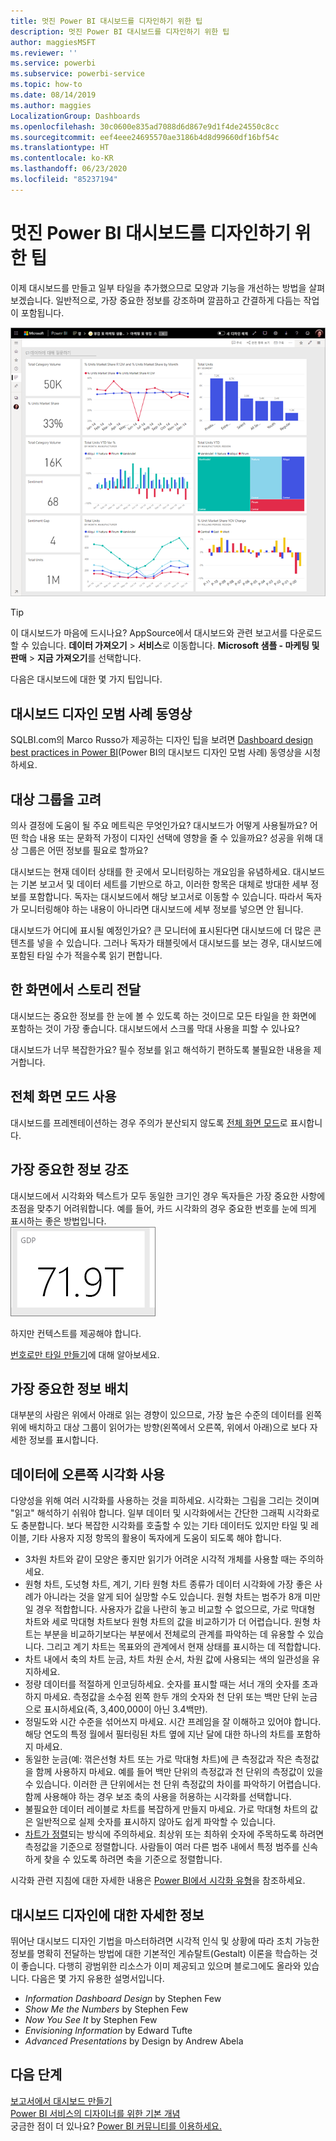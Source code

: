 ```yaml
---
title: 멋진 Power BI 대시보드를 디자인하기 위한 팁
description: 멋진 Power BI 대시보드를 디자인하기 위한 팁
author: maggiesMSFT
ms.reviewer: ''
ms.service: powerbi
ms.subservice: powerbi-service
ms.topic: how-to
ms.date: 08/14/2019
ms.author: maggies
LocalizationGroup: Dashboards
ms.openlocfilehash: 30c0600e835ad7088d6d867e9d1f4de24550c8cc
ms.sourcegitcommit: eef4eee24695570ae3186b4d8d99660df16bf54c
ms.translationtype: HT
ms.contentlocale: ko-KR
ms.lasthandoff: 06/23/2020
ms.locfileid: "85237194"
---
```

# <a name="tips-for-designing-a-great-power-bi-dashboard"></a>멋진 Power BI 대시보드를 디자인하기 위한 팁
이제 대시보드를 만들고 일부 타일을 추가했으므로 모양과 기능을 개선하는 방법을 살펴보겠습니다. 일반적으로, 가장 중요한 정보를 강조하며 깔끔하고 간결하게 다듬는 작업이 포함됩니다.

![마케팅 및 판매 샘플 대시보드](media/service-dashboards-design-tips/power-bi-marketing-sample-dashboard.png)

> [!TIP]
> 이 대시보드가 마음에 드시나요? AppSource에서 대시보드와 관련 보고서를 다운로드할 수 있습니다. **데이터 가져오기** > **서비스**로 이동합니다. **Microsoft 샘플 - 마케팅 및 판매** > **지금 가져오기**를 선택합니다.

다음은 대시보드에 대한 몇 가지 팁입니다.

## <a name="dashboard-design-best-practices-video"></a>대시보드 디자인 모범 사례 동영상

SQLBI.com의 Marco Russo가 제공하는 디자인 팁을 보려면 [Dashboard design best practices in Power BI](https://www.youtube.com/watch?v=-tdkUYrzrio)(Power BI의 대시보드 디자인 모범 사례) 동영상을 시청하세요.

## <a name="consider-your-audience"></a>대상 그룹을 고려
의사 결정에 도움이 될 주요 메트릭은 무엇인가요? 대시보드가 어떻게 사용될까요? 어떤 학습 내용 또는 문화적 가정이 디자인 선택에 영향을 줄 수 있을까요? 성공을 위해 대상 그룹은 어떤 정보를 필요로 할까요?

대시보드는 현재 데이터 상태를 한 곳에서 모니터링하는 개요임을 유념하세요. 대시보드는 기본 보고서 및 데이터 세트를 기반으로 하고, 이러한 항목은 대체로 방대한 세부 정보를 포함합니다. 독자는 대시보드에서 해당 보고서로 이동할 수 있습니다. 따라서 독자가 모니터링해야 하는 내용이 아니라면 대시보드에 세부 정보를 넣으면 안 됩니다.

대시보드가 어디에 표시될 예정인가요? 큰 모니터에 표시된다면 대시보드에 더 많은 콘텐츠를 넣을 수 있습니다. 그러나 독자가 태블릿에서 대시보드를 보는 경우, 대시보드에 포함된 타일 수가 적을수록 읽기 편합니다.

## <a name="tell-a-story-on-one-screen"></a>한 화면에서 스토리 전달
대시보드는 중요한 정보를 한 눈에 볼 수 있도록 하는 것이므로 모든 타일을 한 화면에 포함하는 것이 가장 좋습니다. 대시보드에서 스크롤 막대 사용을 피할 수 있나요?

대시보드가 너무 복잡한가요?  필수 정보를 읽고 해석하기 편하도록 불필요한 내용을 제거합니다.

## <a name="make-use-of-full-screen-mode"></a>전체 화면 모드 사용
대시보드를 프레젠테이션하는 경우 주의가 분산되지 않도록 [전체 화면 모드](../consumer/end-user-focus.md)로 표시합니다.

## <a name="accent-the-most-important-information"></a>가장 중요한 정보 강조
대시보드에서 시각화와 텍스트가 모두 동일한 크기인 경우 독자들은 가장 중요한 사항에 초점을 맞추기 어려워합니다. 예를 들어, 카드 시각화의 경우 중요한 번호를 눈에 띄게 표시하는 좋은 방법입니다.  
![카드 시각화](media/service-dashboards-design-tips/pbi_card.png)

하지만 컨텍스트를 제공해야 합니다.  

[번호로만 타일 만들기](../visuals/power-bi-visualization-card.md)에 대해 알아보세요.

## <a name="place-the-most-important-information"></a>가장 중요한 정보 배치
대부분의 사람은 위에서 아래로 읽는 경향이 있으므로, 가장 높은 수준의 데이터를 왼쪽 위에 배치하고 대상 그룹이 읽어가는 방향(왼쪽에서 오른쪽, 위에서 아래)으로 보다 자세한 정보를 표시합니다.

## <a name="use-the-right-visualization-for-the-data"></a>데이터에 오른쪽 시각화 사용
다양성을 위해 여러 시각화를 사용하는 것을 피하세요.  시각화는 그림을 그리는 것이며 "읽고" 해석하기 쉬워야 합니다.  일부 데이터 및 시각화에서는 간단한 그래픽 시각화로도 충분합니다. 보다 복잡한 시각화를 호출할 수 있는 기타 데이터도 있지만 타일 및 레이블, 기타 사용자 지정 항목의 활용이 독자에게 도움이 되도록 해야 합니다.  

* 3차원 차트와 같이 모양은 좋지만 읽기가 어려운 시각적 개체를 사용할 때는 주의하세요. 
* 원형 차트, 도넛형 차트, 계기, 기타 원형 차트 종류가 데이터 시각화에 가장 좋은 사례가 아니라는 것을 알게 되어 실망할 수도 있습니다. 원형 차트는 범주가 8개 미만일 경우 적합합니다. 사용자가 값을 나란히 놓고 비교할 수 없으므로, 가로 막대형 차트와 세로 막대형 차트보다 원형 차트의 값을 비교하기가 더 어렵습니다. 원형 차트는 부분을 비교하기보다는 부분에서 전체로의 관계를 파악하는 데 유용할 수 있습니다. 그리고 계기 차트는 목표와의 관계에서 현재 상태를 표시하는 데 적합합니다.
* 차트 내에서 축의 차트 눈금, 차트 차원 순서, 차원 값에 사용되는 색의 일관성을 유지하세요.
* 정량 데이터를 적절하게 인코딩하세요. 숫자를 표시할 때는 서너 개의 숫자를 초과하지 마세요. 측정값을 소수점 왼쪽 한두 개의 숫자와 천 단위 또는 백만 단위 눈금으로 표시하세요(즉, 3,400,000이 아닌 3.4백만).
* 정밀도와 시간 수준을 섞어쓰지 마세요. 시간 프레임을 잘 이해하고 있어야 합니다. 해당 연도의 특정 월에서 필터링된 차트 옆에 지난 달에 대한 하나의 차트를 포함하지 마세요.
* 동일한 눈금(예: 꺾은선형 차트 또는 가로 막대형 차트)에 큰 측정값과 작은 측정값을 함께 사용하지 마세요. 예를 들어 백만 단위의 측정값과 천 단위의 측정값이 있을 수 있습니다. 이러한 큰 단위에서는 천 단위 측정값의 차이를 파악하기 어렵습니다. 함께 사용해야 하는 경우 보조 축의 사용을 허용하는 시각화를 선택합니다.
* 불필요한 데이터 레이블로 차트를 복잡하게 만들지 마세요. 가로 막대형 차트의 값은 일반적으로 실제 숫자를 표시하지 않아도 쉽게 파악할 수 있습니다.
* [차트가 정렬](../consumer/end-user-change-sort.md)되는 방식에 주의하세요. 최상위 또는 최하위 숫자에 주목하도록 하려면 측정값을 기준으로 정렬합니다. 사람들이 여러 다른 범주 내에서 특정 범주를 신속하게 찾을 수 있도록 하려면 축을 기준으로 정렬합니다.  

시각화 관련 지침에 대한 자세한 내용은 [Power BI에서 시각화 유형](../visuals/power-bi-visualization-types-for-reports-and-q-and-a.md)을 참조하세요.  

## <a name="learn-more-about-dashboard-design"></a>대시보드 디자인에 대한 자세한 정보
뛰어난 대시보드 디자인 기법을 마스터하려면 시각적 인식 및 상황에 따라 조치 가능한 정보를 명확히 전달하는 방법에 대한 기본적인 게슈탈트(Gestalt) 이론을 학습하는 것이 좋습니다. 다행히 광범위한 리소스가 이미 제공되고 있으며 블로그에도 올라와 있습니다. 다음은 몇 가지 유용한 설명서입니다.

* *Information Dashboard Design* by Stephen Few  
* *Show Me the Numbers* by Stephen Few  
* *Now You See It* by Stephen Few  
* *Envisioning Information* by Edward Tufte  
* *Advanced Presentations* by Design by Andrew Abela   

## <a name="next-steps"></a>다음 단계
[보고서에서 대시보드 만들기](service-dashboard-create.md)  
[Power BI 서비스의 디자이너를 위한 기본 개념](../fundamentals/service-basic-concepts.md)  
궁금한 점이 더 있나요? [Power BI 커뮤니티를 이용하세요.](https://community.powerbi.com/)

